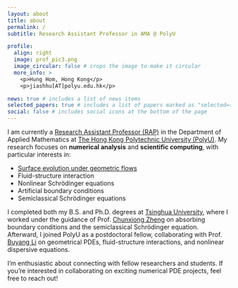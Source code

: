 ```yaml
---
layout: about
title: about
permalink: /
subtitle: Research Assistant Professor in AMA @ PolyU

profile:
  align: right
  image: prof_pic3.png
  image_circular: false # crops the image to make it circular
  more_info: >
    <p>Hung Hom, Hong Kong</p>
    <p>jiashhu[AT]polyu.edu.hk</p>

news: true # includes a list of news items
selected_papers: true # includes a list of papers marked as "selected={true}"
social: false # includes social icons at the bottom of the page
---
```



I am currently a [Research Assistant Professor (RAP)](https://www.polyu.edu.hk/ama/people/academic-staff/) in the Department of Applied Mathematics at [The Hong Kong Polytechnic University (PolyU)](https://www.polyu.edu.hk/). My research focuses on **numerical analysis** and **scientific computing**, with particular interests in:  

- [Surface evolution under geometric flows](projects/1_project/)
- Fluid-structure interaction  
- Nonlinear Schrödinger equations  
- Artificial boundary conditions  
- Semiclassical Schrödinger equations  

I completed both my B.S. and Ph.D. degrees at [Tsinghua University](https://www.tsinghua.edu.cn/en/), where I worked under the guidance of Prof. [Chunxiong Zheng](https://www.researchgate.net/profile/Chunxiong-Zheng) on absorbing boundary conditions and the semiclassical Schrödinger equation. Afterward, I joined PolyU as a postdoctoral fellow, collaborating with Prof. [Buyang Li](https://libuyang.com/) on geometrical PDEs, fluid-structure interactions, and nonlinear dispersive equations.  

I’m enthusiastic about connecting with fellow researchers and students. If you’re interested in collaborating on exciting numerical PDE projects, feel free to reach out!  